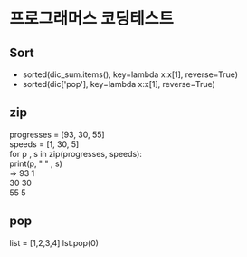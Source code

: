 # 프로그래머스 코딩테스트
## Sort
- sorted(dic_sum.items(), key=lambda x:x[1], reverse=True)
- sorted(dic['pop'], key=lambda x:x[1], reverse=True)

## zip
progresses = [93, 30, 55]                            
speeds = [1, 30, 5]                   
for p , s in zip(progresses, speeds):                              
    print(p, "    " , s)                           
=> 	93      1                        
    30      30                          
    55      5                           
    
    
## pop 
list = [1,2,3,4]
lst.pop(0) 

